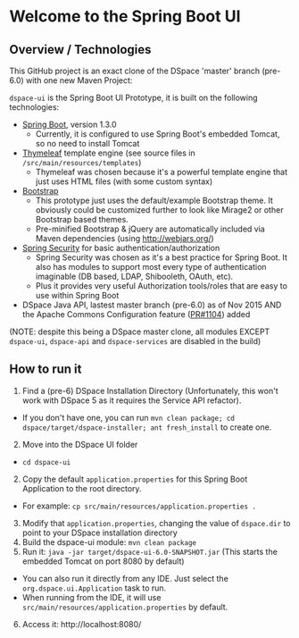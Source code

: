 # Welcome to the Spring Boot UI


## Overview / Technologies

This GitHub project is an exact clone of the DSpace 'master' branch (pre-6.0) with one new Maven Project:

`dspace-ui` is the Spring Boot UI Prototype, it is built on the following technologies:

* [Spring Boot](http://projects.spring.io/spring-boot/), version 1.3.0
  * Currently, it is configured to use Spring Boot's embedded Tomcat, so no need to install Tomcat
* [Thymeleaf](http://www.thymeleaf.org/) template engine (see source files in `/src/main/resources/templates`)
  * Thymeleaf was chosen because it's a powerful template engine that just uses HTML files (with some custom syntax)
* [Bootstrap](http://getbootstrap.com/)
  * This prototype just uses the default/example Bootstrap theme. It obviously could be customized further to look like Mirage2 or other Bootstrap based themes.
  * Pre-minified Bootstrap & jQuery are automatically included via Maven dependencies (using http://webjars.org/)
* [Spring Security](http://projects.spring.io/spring-security/) for basic authentication/authorization
  * Spring Security was chosen as it's a best practice for Spring Boot. It also has modules to support most every type of authentication imaginable (DB based, LDAP, Shibooleth, OAuth, etc).
  * Plus it provides very useful Authorization tools/roles that are easy to use within Spring Boot
* DSpace Java API, lastest master branch (pre-6.0) as of Nov 2015 AND the Apache Commons Configuration feature ([PR#1104](https://github.com/DSpace/DSpace/pull/1104)) added 

(NOTE: despite this being a DSpace master clone, all modules EXCEPT `dspace-ui`, `dspace-api` and `dspace-services` are disabled in the build)

## How to run it

1. Find a (pre-6) DSpace Installation Directory (Unfortunately, this won't work with DSpace 5 as it requires the Service API refactor).
  * If you don't have one, you can run `mvn clean package; cd dspace/target/dspace-installer; ant fresh_install` to create one.
2. Move into the DSpace UI folder
  * `cd dspace-ui`
2. Copy the default `application.properties` for this Spring Boot Application to the root directory. 
  * For example: `cp src/main/resources/application.properties .`
3. Modify that `application.properties`, changing the value of `dspace.dir` to point to your DSpace installation directory 
4. Build the dspace-ui module: `mvn clean package`
5. Run it: `java -jar target/dspace-ui-6.0-SNAPSHOT.jar` (This starts the embedded Tomcat on port 8080 by default)
  * You can also run it directly from any IDE. Just select the `org.dspace.ui.Application` task to run.
  * When running from the IDE, it will use `src/main/resources/application.properties` by default.
6. Access it: http://localhost:8080/
